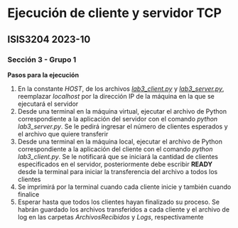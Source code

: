 # Ejecución de cliente y servidor TCP
## ISIS3204 2023-10
### Sección 3 - Grupo 1

**Pasos para la ejecución**
1. En la constante *HOST*, de los archivos [*lab3_client.py*](./lab3_client.py) y [*lab3_server.py*](./lab3_server.py), reemplazar *localhost* por la dirección IP de la máquina en la que se ejecutará el servidor
2. Desde una terminal en la máquina virtual, ejecutar el archivo de Python correspondiente a la aplicación del servidor con el comando *python lab3_server.py*. Se le pedirá ingresar el número de clientes esperados y el archivo que quiere transferir
3. Desde una terminal en la máquina local, ejecutar el archivo de Python correspondiente a la aplicación del cliente con el comando *python lab3_client.py*. Se le notificará que se iniciará la cantidad de clientes especificados en el servidor, posteriormente debe escribir **READY** desde la terminal para iniciar la transferencia del archivo a todos los clientes
4. Se imprimirá por la terminal cuando cada cliente inicie y también cuando finalice
5. Esperar hasta que todos los clientes hayan finalizado su proceso. Se habrán guardado los archivos transferidos a cada cliente y el archivo de log en las carpetas *ArchivosRecibidos* y *Logs*, respectivamente
